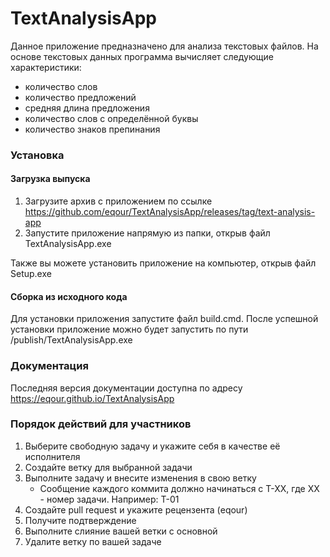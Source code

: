 # TextAnalysisApp

Данное приложение предназначено для анализа текстовых файлов. На основе текстовых данных программа вычисляет следующие характеристики:
- количество слов
- количество предложений
- средняя длина предложения
- количество слов с определённой буквы
- количество знаков препинания

### Установка

#### Загрузка выпуска

1. Загрузите архив с приложением по ссылке https://github.com/eqour/TextAnalysisApp/releases/tag/text-analysis-app
2. Запустите приложение напрямую из папки, открыв файл TextAnalysisApp.exe

Также вы можете установить приложение на компьютер, открыв файл Setup.exe

#### Сборка из исходного кода

Для установки приложения запустите файл build.cmd.
После успешной установки приложение можно будет запустить по пути /publish/TextAnalysisApp.exe

### Документация

Последняя версия документации доступна по адресу https://eqour.github.io/TextAnalysisApp

### Порядок действий для участников

1. Выберите свободную задачу и укажите себя в качестве её исполнителя
2. Создайте ветку для выбранной задачи
3. Выполните задачу и внесите изменения в свою ветку
   - Сообщение каждого коммита должно начинаться с T-XX, где XX - номер задачи. Например: T-01
4. Создайте pull request и укажите рецензента (eqour)
5. Получите подтверждение
6. Выполните слияние вашей ветки с основной
7. Удалите ветку по вашей задаче
